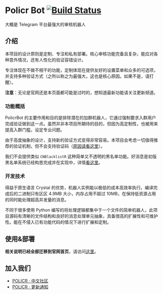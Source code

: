 # Policr Bot [![Build Status](https://github-ci.bluerain.io/api/badges/Hentioe/policr/status.svg)](https://github-ci.bluerain.io/Hentioe/policr)

大概是 Telegram 平台最强大的审核机器人

## 介绍

本项目的设计原则是定制、专注和私有部署。核心审核功能完备且复杂，能应对各种意外情况，还有人性化的验证容错设计。

专注体现在不做不相干的功能，定制体现在提供友好的设置菜单和众多的可选项，并支持多种验证方式（之所以称之为最强大，这也是核心原因。如果不是，请打醒）。

**注意**：无论是官网还是本页面都可能是过时的，想知道最新功能请关注更新频道。

### 功能概括

PolicrBot 的主要作用和目的是排除潜在的加群机器人，它通过强制要求入群用户完成验证做到这一点。虽然并非本项目所期待的目的，但因为高定制性，也被用来提高入群门槛，设定专业问题。

由于高度抽象的设计，支持新的验证方式变得非常容易。本项目会考虑一切值得推荐的验证机制，但不会支持验证码（[原因请看这里](https://policr.bluerain.io#verification_code)）。

我们不会提供类似 `CNBlacklistR` 这种简单又不透明的黑名单功能。好消息是初版黑名单系统已经构思完成并在实现中，详情[看这里](https://github.com/Hentioe/policr/issues/20)。

### 开发技术

得益于原生语言 Crystal 的优势，机器人实例能以极低的成本高效率执行。编译完成后的二进制只有区区 4.9MB 大小，内存占用不超过 10MB，在保持低资源占用的同时能处理超高并发量的消息。

不同于很多使用 Python 编写的将处理逻辑都集中于一个文件的简单机器人，此项目源码有清晰的文件结构和良好的消息处理单元抽象，具备很高的扩展性和可维护性。能在不侵入已有功能代码的情况下进行扩展和定制。

## 使用&部署

**相关说明已经全部迁移到官网首页**，请访问[这里](https://policr.bluerain.io)。

## 加入我们

- [POLICR · 中文社区](https://t.me/policr_community)
- [POLICR · 更新通知](https://t.me/policr_changelog)
